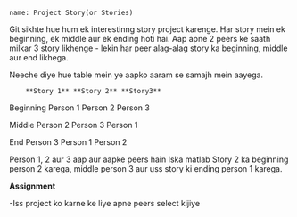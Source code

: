 ```ngMeta
name: Project Story(or Stories)
```

Git sikhte hue hum ek interestinng story project karenge. Har story mein ek beginning, ek middle aur ek ending hoti hai.
Aap apne 2 peers ke saath milkar 3 story likhenge - lekin har peer alag-alag story ka beginning, middle aur end  likhega.

Neeche diye hue table mein ye aapko aaram se samajh mein aayega.


		**Story 1**	**Story 2**	**Story3**

Beginning	Person 1	Person 2	Person 3

Middle		Person 2	Person 3	Person 1

End		Person 3	Person 1	Person 2


Person 1, 2 aur 3 aap aur aapke peers hain
Iska matlab Story 2 ka beginning person 2 karega, middle person 3 aur uss story ki ending person 1 karega.


**Assignment**

-Iss project ko karne ke liye apne peers select kijiye
